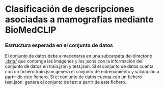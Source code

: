 # Clasificación de descripciones asociadas a mamografías mediante BioMedCLIP

### Estructura esperada en el conjunto de datos
El conjunto de datos debe almacenarse en una subcarpeta del directorio [.data/](.data/) que contenga las imágenes y los jsons con la información del conjunto de datos en train.json y test.json. Si el conjunto de datos cuenta con un fichero train.json genera el conjunto de entrenamiento y validación a partir de este fichero. Si el conjunto de datos cuenta con un fichero test.json, genera el conjunto de test a partir de este fichero.

